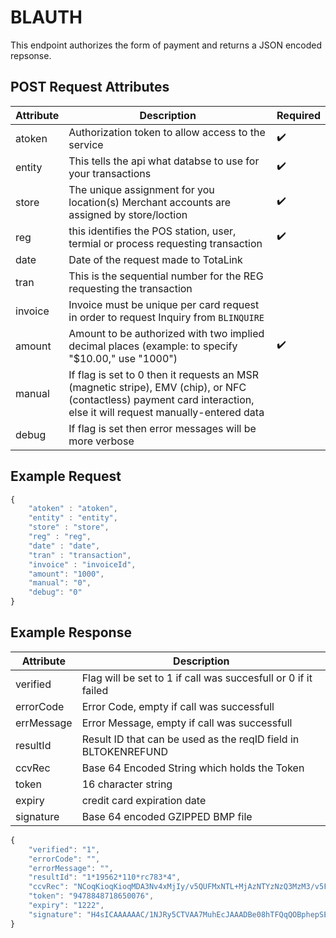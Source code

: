 # BLAUTH

<PageHeader />
This endpoint authorizes the form of payment and returns a JSON encoded repsonse.

## POST Request Attributes

| Attribute | Description                                                                                                                                                           | Required           |
| --------- | --------------------------------------------------------------------------------------------------------------------------------------------------------------------- | ------------------ |
| atoken    | Authorization token to allow access to the service                                                                                                                    | :heavy_check_mark: |
| entity    | This tells the api what databse to use for your transactions                                                                                                          | :heavy_check_mark: |
| store     | The unique assignment for you location(s) Merchant accounts are assigned by store/loction                                                                             | :heavy_check_mark: |
| reg       | this identifies the POS station, user, termial or process requesting transaction                                                                                      | :heavy_check_mark: |
| date      | Date of the request made to TotaLink                                                                                                                                  |
| tran      | This is the sequential number for the REG requesting the transaction                                                                                                  |
| invoice   | Invoice must be unique per card request in order to request Inquiry from `BLINQUIRE`                                                                                  |
| amount    | Amount to be authorized with two implied decimal places (example: to specify "$10.00," use "1000")                                                                    | :heavy_check_mark: |
| manual    | If flag is set to 0 then it requests an MSR (magnetic stripe), EMV (chip), or NFC (contactless) payment card interaction, else  it will request manually-entered data |
| debug     | If flag is set then error messages will be more verbose                                                                                                               |

## Example Request

```javascript
{
    "atoken" : "atoken",
    "entity" : "entity",
    "store" : "store",
    "reg" : "reg",
    "date" : "date",
    "tran" : "transaction",
    "invoice" : "invoiceId",
    "amount": "1000",
    "manual": "0",
    "debug": "0"
}
```

## Example Response

| Attribute  | Description                                                    |
| ---------- | -------------------------------------------------------------- |
| verified   | Flag will be set to 1 if call was succesfull or 0 if it failed |
| errorCode  | Error Code, empty if call was successfull                      |
| errMessage | Error Message, empty if call was successfull                   |
| resultId   | Result ID that can be used as the reqID field in BLTOKENREFUND |
| ccvRec     | Base 64 Encoded String which holds the Token                   |
| token      | 16 character string                                            |
| expiry     | credit card expiration date                                    |
| signature  | Base 64 encoded GZIPPED BMP file                               |

```Javascript
{
    "verified": "1",
    "errorCode": "",
    "errorMessage": "",
    "resultId": "1*19562*110*rc783*4",
    "ccvRec": "NCoqKioqKioqMDA3Nv4xMjIy/v5QUFMxNTL+MjAzNTYzNzQ3MzM3/v5FTkNSWVBURUT+Vv5WaXNh/v5Q/v5bRDIwXSBDaGFyZ2UgQWNjZXB0ZWQu/v7+/v7+MSoxOTU2MioxMTAqcmM3ODMqNP7+/v7+/v7+/v7+/jEwMDD+/v7+/v7+/kNDLUFVVEj+OTQ3ODg0ODcxODY1MDA3Nv5CT0xU/v7+/v7+/v7+/v7+/v7+/v7+/v7+/v7+/v7+IP5Y/nJjNzAz/kg0c0lDQUFBQUFBQy8xTkpSeTVDVFZBQTdNdWhFY0pBQUFEQmUwOGhURlFxUU9CcGhlcFNFR1hnUGlZaUhrSEVycjI1NSt1OVZOV2p1bGVmVVZzMUdsV3RSeitiY3dZQUFBQUFBQUJjMSsySDkvdW5Gd0FBZ0d2YUJ3QkVwc1JXYmlvQUFBPT0=",
    "token": "9478848718650076",
    "expiry": "1222",
    "signature": "H4sICAAAAAAC/1NJRy5CTVAA7MuhEcJAAADBe08hTFQqQOBphepSEGXgPiYiHkHErr255+u9VNWjulefUVs1GlWtRz+bcwYAAAAAAABc1+2H9/unFwAAgGvaBwBEpsRWbioAAA=="
}
```
